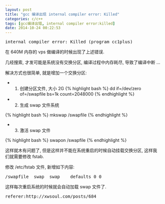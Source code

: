 ```yaml
---
layout: post
title: "gcc 编译出现 internal compiler error: Killed"
categories: c/c++
tags: [gcc编译出错, internal compiler error:killed]
date: 2014-10-24 00:22:53
---
```


<pre>
internal compiler error: Killed (program cc1plus)
</pre>

在 640M 内存的 vps 做编译的时候出现了上述错误.

几经搜索, 才发可能是系统没有交换分区, 编译过程中内存耗尽, 导致了编译中断 …

解决方式也很简单, 就是增加一个交换分区:

* 1. 创建分区文件, 大小 2G
{% highlight bash %}
dd if=/dev/zero of=/swapfile bs=1k count=2048000
{% endhighlight %}

* 2. 生成 swap 文件系统

{% highlight bash %}
mkswap /swapfile
{% endhighlight %}

* 3. 激活 swap 文件

{% highlight bash %}
swapon /swapfile
{% endhighlight %}

这样就木有问题了, 但是这样并不能在系统重启的时候自动挂载交换分区, 这样我们就需要修改 fstab.

修改 /etc/fstab 文件, 新增如下内容:
<pre>
/swapfile  swap  swap    defaults 0 0
</pre>

这样每次重启系统的时候就会自动加载 swap 文件了.

<pre>
referer:http://xwsoul.com/posts/684
</pre>
